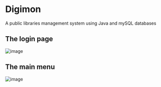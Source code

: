 # Digimon
A public libraries management system using Java and mySQL databases<br />
## The login page
![image](https://user-images.githubusercontent.com/112650080/213618397-9036a494-8fa6-46fe-9806-f174635fdc12.png)
## The main menu
![image](https://user-images.githubusercontent.com/112650080/213618488-79f213e3-be83-4e26-b91b-77b905a7ca15.png)



